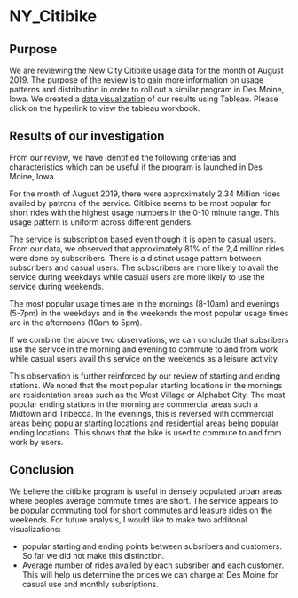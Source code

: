 # NY_Citibike

## Purpose
We are reviewing the New City Citibike usage data for the month of August 2019. The purpose of the review is to gain more information on usage patterns and distribution in order to roll out a similar program in Des Moine, Iowa. We created a [data visualization](https://public.tableau.com/app/profile/shah.kibria/viz/NYCitibikeChallenge_16223125242630/Story1) of our results using Tableau. Please click on the hyperlink to view the tableau workbook. 

## Results of our investigation
From our review, we have identified the following criterias and characteristics which can be useful if the program is launched in Des Moine, Iowa. 

 For the month of August 2019, there were approximately 2.34 Million rides availed by patrons of the service. Citibike seems to be most popular for short rides with the highest usage numbers in the 0-10 minute range. This usage pattern is uniform across different genders. 
 

 
 The service is subscription based even though it is open to casual users. From our data, we observed that approximately 81% of the 2,4 million rides were done by subscribers. There is a distinct usage pattern between subscribers and casual users. The subscribers are more likely to avail the service during weekdays while casual users are more likely to use the service during weekends. 
 
 
 
 The most popular usage times are in the mornings (8-10am) and evenings (5-7pm) in the weekdays and in the weekends the most popular usage times are in the afternoons (10am to 5pm). 
 
 
 
 If we combine the above two observations, we can conclude that subsribers use the serivce in the morning and evening to commute to and from work while casual users avail this service on the weekends as a leisure activity. 
 
 
 
 This observation is further reinforced by our review of starting and ending stations. We noted that the most popular starting locations in the mornings are residentation areas such as the West Village or Alphabet City. The most popular ending stations in the morning are commercial areas such a Midtown and Tribecca. In the evenings, this is reversed with commercial areas being popular starting locations and residential areas being popular ending locations. This shows that the bike is used to commute to and from work by users. 

 ## Conclusion
 We believe the citibike program is useful in densely populated urban areas where peoples average commute times are short. The service appears to be popular commuting tool for short commutes and leasure rides on the weekends. For future analysis, I would like to make two additonal visualizations: 
  - popular starting and ending points between subsribers and customers. So far we did not make this distinction. 
  - Average number of rides availed by each subsriber and each customer. This will help us determine the prices we can charge at Des Moine for casual use and monthly subsriptions. 
